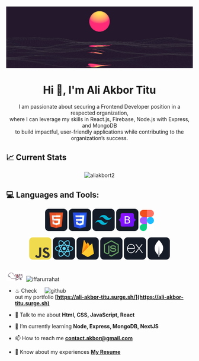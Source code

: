 ![logo](https://github.com/aliakbort2/aliakbort2/blob/main/images/banner.jpg)

<h1 align="center">Hi 👋, I'm Ali Akbor Titu</h1>
<p align="center">I am passionate about securing a Frontend Developer position in a respected organization, <br/> where I can leverage my skills in React.js, Firebase, Node.js with Express, and MongoDB <br/> to build impactful, user-friendly applications while contributing to the organization’s success.</p>

## 📈 Current Stats

<p img align="center"><img align="center" src="https://github-readme-streak-stats.herokuapp.com/?user=aliakbort2&theme=react&hide_border=true&background=0D1117&stroke=0D1117&fire=0ABC81&sideLabels=0ABC81&currStreakNum=0ABC81&ring=0ABC81&currStreakLabel=0ABC81&sideNums=01795C" alt="aliakbort2" />
</p>

## :computer: Languages and Tools:

<p align="center">
<img src="https://github.com/aliakbort2/aliakbort2/blob/main/images/icons/HTML.png"/>
<img src="https://github.com/aliakbort2/aliakbort2/blob/main/images/icons/css.png"/>
<img src="https://github.com/aliakbort2/aliakbort2/blob/main/images/icons/tailwind.png"/>
<img src="https://github.com/aliakbort2/aliakbort2/blob/main/images/icons/Bootsrap.png"/>
<img src="https://github.com/aliakbort2/aliakbort2/blob/main/images/icons/figma.png"/>
</p>
<p align="center">
<img src="https://github.com/aliakbort2/aliakbort2/blob/main/images/icons/JavaScript.png"/>
<img src="https://github.com/aliakbort2/aliakbort2/blob/main/images/icons/react.png"/>
<img src="https://github.com/aliakbort2/aliakbort2/blob/main/images/icons/firebase.png"/>
<img src="https://github.com/aliakbort2/aliakbort2/blob/main/images/icons/node.png"/>
<img src="https://github.com/aliakbort2/aliakbort2/blob/main/images/icons/express.png"/>
<img src="https://github.com/aliakbort2/aliakbort2/blob/main/images/icons/mongo.png"/>
</p>

##

 <p align="left">
 <img width="50" src="https://github.com/aliakbort2/aliakbort2/blob/main/images/kyubey.gif"/> 
 <img src="https://komarev.com/ghpvc/?username=iffarurrahat&label=Profile%20views&color=0e75b6&style=flat" alt="iffarurrahat" /> 
 </p>

<img align="right" width="400" src="https://raw.githubusercontent.com/onimur/.github/master/.resources/git-header.svg" alt="github">

- ♨ Check out my portfolio **[https://ali-akbor-titu.surge.sh/](https://ali-akbor-titu.surge.sh)**

- 💬 Talk to me about **Html, CSS, JavaScript, React**

- 🌱 I’m currently learning **Node, Express, MongoDB, NextJS**

- 📫 How to reach me **contact.akbor@gmail.com**

- 📄 Know about my experiences **[My Resume](https://drive.google.com/file/d/19mPxVT2m4hSKjo1o3z_axgm8uY3gVeFr/view?usp=sharing)**
